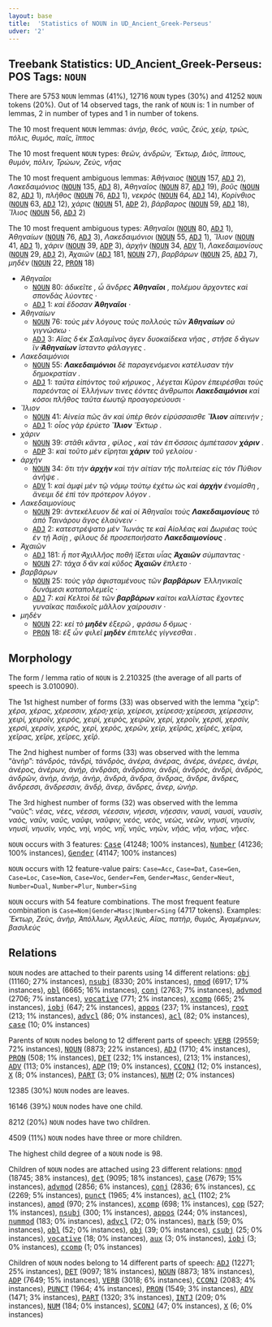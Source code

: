 ```yaml
---
layout: base
title:  'Statistics of NOUN in UD_Ancient_Greek-Perseus'
udver: '2'
---
```


## Treebank Statistics: UD_Ancient_Greek-Perseus: POS Tags: `NOUN`

There are 5753 `NOUN` lemmas (41%), 12716 `NOUN` types (30%) and 41252 `NOUN` tokens (20%).
Out of 14 observed tags, the rank of `NOUN` is: 1 in number of lemmas, 2 in number of types and 1 in number of tokens.

The 10 most frequent `NOUN` lemmas: <em>ἀνήρ, θεός, ναῦς, ζεύς, χείρ, τρώς, πόλις, θυμός, παῖς, ἵππος</em>

The 10 most frequent `NOUN` types:  <em>θεῶν, ἀνδρῶν, Ἕκτωρ, Διὸς, ἵππους, θυμὸν, πόλιν, Τρώων, Ζεὺς, νῆας</em>

The 10 most frequent ambiguous lemmas: <em>Ἀθήναιος</em> (<tt><a href="grc_perseus-pos-NOUN.html">NOUN</a></tt> 157, <tt><a href="grc_perseus-pos-ADJ.html">ADJ</a></tt> 2), <em>Λακεδαιμόνιος</em> (<tt><a href="grc_perseus-pos-NOUN.html">NOUN</a></tt> 135, <tt><a href="grc_perseus-pos-ADJ.html">ADJ</a></tt> 8), <em>Ἀθηναῖος</em> (<tt><a href="grc_perseus-pos-NOUN.html">NOUN</a></tt> 87, <tt><a href="grc_perseus-pos-ADJ.html">ADJ</a></tt> 19), <em>βοῦς</em> (<tt><a href="grc_perseus-pos-NOUN.html">NOUN</a></tt> 82, <tt><a href="grc_perseus-pos-ADJ.html">ADJ</a></tt> 1), <em>πλῆθος</em> (<tt><a href="grc_perseus-pos-NOUN.html">NOUN</a></tt> 76, <tt><a href="grc_perseus-pos-ADJ.html">ADJ</a></tt> 1), <em>νεκρός</em> (<tt><a href="grc_perseus-pos-NOUN.html">NOUN</a></tt> 64, <tt><a href="grc_perseus-pos-ADJ.html">ADJ</a></tt> 14), <em>Κορίνθιος</em> (<tt><a href="grc_perseus-pos-NOUN.html">NOUN</a></tt> 63, <tt><a href="grc_perseus-pos-ADJ.html">ADJ</a></tt> 12), <em>χάρις</em> (<tt><a href="grc_perseus-pos-NOUN.html">NOUN</a></tt> 51, <tt><a href="grc_perseus-pos-ADP.html">ADP</a></tt> 2), <em>βάρβαρος</em> (<tt><a href="grc_perseus-pos-NOUN.html">NOUN</a></tt> 59, <tt><a href="grc_perseus-pos-ADJ.html">ADJ</a></tt> 18), <em>Ἴλιος</em> (<tt><a href="grc_perseus-pos-NOUN.html">NOUN</a></tt> 56, <tt><a href="grc_perseus-pos-ADJ.html">ADJ</a></tt> 2)

The 10 most frequent ambiguous types:  <em>Ἀθηναῖοι</em> (<tt><a href="grc_perseus-pos-NOUN.html">NOUN</a></tt> 80, <tt><a href="grc_perseus-pos-ADJ.html">ADJ</a></tt> 1), <em>Ἀθηναίων</em> (<tt><a href="grc_perseus-pos-NOUN.html">NOUN</a></tt> 76, <tt><a href="grc_perseus-pos-ADJ.html">ADJ</a></tt> 3), <em>Λακεδαιμόνιοι</em> (<tt><a href="grc_perseus-pos-NOUN.html">NOUN</a></tt> 55, <tt><a href="grc_perseus-pos-ADJ.html">ADJ</a></tt> 1), <em>Ἴλιον</em> (<tt><a href="grc_perseus-pos-NOUN.html">NOUN</a></tt> 41, <tt><a href="grc_perseus-pos-ADJ.html">ADJ</a></tt> 1), <em>χάριν</em> (<tt><a href="grc_perseus-pos-NOUN.html">NOUN</a></tt> 39, <tt><a href="grc_perseus-pos-ADP.html">ADP</a></tt> 3), <em>ἀρχὴν</em> (<tt><a href="grc_perseus-pos-NOUN.html">NOUN</a></tt> 34, <tt><a href="grc_perseus-pos-ADV.html">ADV</a></tt> 1), <em>Λακεδαιμονίους</em> (<tt><a href="grc_perseus-pos-NOUN.html">NOUN</a></tt> 29, <tt><a href="grc_perseus-pos-ADJ.html">ADJ</a></tt> 2), <em>Ἀχαιῶν</em> (<tt><a href="grc_perseus-pos-ADJ.html">ADJ</a></tt> 181, <tt><a href="grc_perseus-pos-NOUN.html">NOUN</a></tt> 27), <em>βαρβάρων</em> (<tt><a href="grc_perseus-pos-NOUN.html">NOUN</a></tt> 25, <tt><a href="grc_perseus-pos-ADJ.html">ADJ</a></tt> 7), <em>μηδὲν</em> (<tt><a href="grc_perseus-pos-NOUN.html">NOUN</a></tt> 22, <tt><a href="grc_perseus-pos-PRON.html">PRON</a></tt> 18)


* <em>Ἀθηναῖοι</em>
  * <tt><a href="grc_perseus-pos-NOUN.html">NOUN</a></tt> 80: <em>ἀδικεῖτε , ὦ ἄνδρες <b>Ἀθηναῖοι</b> , πολέμου ἄρχοντες καὶ σπονδὰς λύοντες ·</em>
  * <tt><a href="grc_perseus-pos-ADJ.html">ADJ</a></tt> 1: <em>καὶ ἔδοσαν <b>Ἀθηναῖοι</b> ·</em>
* <em>Ἀθηναίων</em>
  * <tt><a href="grc_perseus-pos-NOUN.html">NOUN</a></tt> 76: <em>τοὺς μὲν λόγους τοὺς πολλοὺς τῶν <b>Ἀθηναίων</b> οὐ γιγνώσκω ·</em>
  * <tt><a href="grc_perseus-pos-ADJ.html">ADJ</a></tt> 3: <em>Αἴας δ̓ ἐκ Σαλαμῖνος ἄγεν δυοκαίδεκα νῆας , στῆσε δ̓ ἄγων ἵν̓ <b>Ἀθηναίων</b> ἵσταντο φάλαγγες .</em>
* <em>Λακεδαιμόνιοι</em>
  * <tt><a href="grc_perseus-pos-NOUN.html">NOUN</a></tt> 55: <em><b>Λακεδαιμόνιοι</b> δὲ παραγενόμενοι κατέλυσαν τὴν δημοκρατίαν .</em>
  * <tt><a href="grc_perseus-pos-ADJ.html">ADJ</a></tt> 1: <em>ταῦτα εἰπόντος τοῦ κήρυκος , λέγεται Κῦρον ἐπειρέσθαι τοὺς παρεόντας οἱ Ἑλλήνων τινες ἐόντες ἄνθρωποι <b>Λακεδαιμόνιοι</b> καὶ κόσοι πλῆθος ταῦτα ἑωυτῷ προαγορεύουσι ·</em>
* <em>Ἴλιον</em>
  * <tt><a href="grc_perseus-pos-NOUN.html">NOUN</a></tt> 41: <em>Αἰνεία πῶς ἂν καὶ ὑπὲρ θεὸν εἰρύσσαισθε <b>Ἴλιον</b> αἰπεινήν ;</em>
  * <tt><a href="grc_perseus-pos-ADJ.html">ADJ</a></tt> 1: <em>οἶος γὰρ ἐρύετο <b>Ἴλιον</b> Ἕκτωρ .</em>
* <em>χάριν</em>
  * <tt><a href="grc_perseus-pos-NOUN.html">NOUN</a></tt> 39: <em>στᾶθι κἄντα , φίλος , καὶ τὰν ἐπ̓ ὄσσοις ἀμπέτασον <b>χάριν</b> .</em>
  * <tt><a href="grc_perseus-pos-ADP.html">ADP</a></tt> 3: <em>καὶ τοῦτο μὲν εἴρηται <b>χάριν</b> τοῦ γελοίου ·</em>
* <em>ἀρχὴν</em>
  * <tt><a href="grc_perseus-pos-NOUN.html">NOUN</a></tt> 34: <em>ὅτι τὴν <b>ἀρχὴν</b> καὶ τὴν αἰτίαν τῆς πολιτείας εἰς τὸν Πύθιον ἀνῆψε .</em>
  * <tt><a href="grc_perseus-pos-ADV.html">ADV</a></tt> 1: <em>καὶ ἀμφὶ μὲν τῷ νόμῳ τούτῳ ἐχέτω ὡς καὶ <b>ἀρχὴν</b> ἐνομίσθη , ἄνειμι δὲ ἐπὶ τὸν πρότερον λόγον .</em>
* <em>Λακεδαιμονίους</em>
  * <tt><a href="grc_perseus-pos-NOUN.html">NOUN</a></tt> 29: <em>ἀντεκέλευον δὲ καὶ οἱ Ἀθηναῖοι τοὺς <b>Λακεδαιμονίους</b> τὸ ἀπὸ Ταινάρου ἄγος ἐλαύνειν ·</em>
  * <tt><a href="grc_perseus-pos-ADJ.html">ADJ</a></tt> 2: <em>κατεστρέψατο μὲν Ἴωνάς τε καὶ Αἰολέας καὶ Δωριέας τοὺς ἐν τῇ Ἀσίῃ , φίλους δὲ προσεποιήσατο <b>Λακεδαιμονίους</b> .</em>
* <em>Ἀχαιῶν</em>
  * <tt><a href="grc_perseus-pos-ADJ.html">ADJ</a></tt> 181: <em>ἦ ποτ̓ Ἀχιλλῆος ποθὴ ἵξεται υἷας <b>Ἀχαιῶν</b> σύμπαντας ·</em>
  * <tt><a href="grc_perseus-pos-NOUN.html">NOUN</a></tt> 27: <em>τάχα δ̓ ἂν καὶ κῦδος <b>Ἀχαιῶν</b> ἔπλετο ·</em>
* <em>βαρβάρων</em>
  * <tt><a href="grc_perseus-pos-NOUN.html">NOUN</a></tt> 25: <em>τοὺς γὰρ ἀφισταμένους τῶν <b>βαρβάρων</b> Ἑλληνικαῖς δυνάμεσι καταπολεμεῖς ·</em>
  * <tt><a href="grc_perseus-pos-ADJ.html">ADJ</a></tt> 7: <em>καὶ Κελτοὶ δὲ τῶν <b>βαρβάρων</b> καίτοι καλλίστας ἔχοντες γυναῖκας παιδικοῖς μᾶλλον χαίρουσιν ·</em>
* <em>μηδὲν</em>
  * <tt><a href="grc_perseus-pos-NOUN.html">NOUN</a></tt> 22: <em>κεἰ τὸ <b>μηδὲν</b> ἐξερῶ , φράσω δ̓ ὅμως ·</em>
  * <tt><a href="grc_perseus-pos-PRON.html">PRON</a></tt> 18: <em>ἐξ ὧν φιλεῖ <b>μηδὲν</b> ἐπιτελὲς γίγνεσθαι .</em>

## Morphology

The form / lemma ratio of `NOUN` is 2.210325 (the average of all parts of speech is 3.010090).

The 1st highest number of forms (33) was observed with the lemma “χείρ”: <em>χέρα, χέρας, χέρεσσιν, χέρσ̓, χείρ, χείρεσι, χείρεσσ̓, χείρεσσι, χείρεσσιν, χειρί, χειροῖν, χειρός, χειρὶ, χειρὸς, χειρῶν, χερί, χεροῖν, χερσί, χερσίν, χερσὶ, χερσὶν, χερός, χερὶ, χερὸς, χερῶν, χεὶρ, χεῖράς, χεῖρές, χεῖρα, χεῖρας, χεῖρε, χεῖρες, χεῖῤ</em>.

The 2nd highest number of forms (33) was observed with the lemma “ἀνήρ”: <em>τἀνδρός, τἀνδρὶ, τἀνδρὸς, ἀνέρα, ἀνέρας, ἀνέρε, ἀνέρες, ἀνέρι, ἀνέρος, ἀνέρων, ἀνήρ, ἀνδράσι, ἀνδράσιν, ἀνδρί, ἀνδρός, ἀνδρὶ, ἀνδρὸς, ἀνδρῶν, ἀνὴρ, ἁνήρ, ἁνὴρ, ἄνδρά, ἄνδρα, ἄνδρας, ἄνδρε, ἄνδρες, ἄνδρεσσι, ἄνδρεσσιν, ἄνδῤ, ἄνερ, ἅνδρες, ἆνερ, ὡνὴρ</em>.

The 3rd highest number of forms (32) was observed with the lemma “ναῦς”: <em>νέας, νέες, νέεσσι, νέεσσιν, νήεσσι, νήεσσιν, ναυσί, ναυσὶ, ναυσὶν, ναὸς, ναῦν, ναῦς, ναῦφι, ναῦφιν, νεός, νεὸς, νεὼς, νεῶν, νηυσί, νηυσίν, νηυσὶ, νηυσὶν, νηός, νηὶ, νηὸς, νηῒ, νηῦς, νηῶν, νῆάς, νῆα, νῆας, νῆες</em>.

`NOUN` occurs with 3 features: <tt><a href="grc_perseus-feat-Case.html">Case</a></tt> (41248; 100% instances), <tt><a href="grc_perseus-feat-Number.html">Number</a></tt> (41236; 100% instances), <tt><a href="grc_perseus-feat-Gender.html">Gender</a></tt> (41147; 100% instances)

`NOUN` occurs with 12 feature-value pairs: `Case=Acc`, `Case=Dat`, `Case=Gen`, `Case=Loc`, `Case=Nom`, `Case=Voc`, `Gender=Fem`, `Gender=Masc`, `Gender=Neut`, `Number=Dual`, `Number=Plur`, `Number=Sing`

`NOUN` occurs with 54 feature combinations.
The most frequent feature combination is `Case=Nom|Gender=Masc|Number=Sing` (4717 tokens).
Examples: <em>Ἕκτωρ, Ζεὺς, ἀνὴρ, Ἀπόλλων, Ἀχιλλεύς, Αἴας, πατὴρ, θυμὸς, Ἀγαμέμνων, βασιλεὺς</em>


## Relations

`NOUN` nodes are attached to their parents using 14 different relations: <tt><a href="grc_perseus-dep-obj.html">obj</a></tt> (11160; 27% instances), <tt><a href="grc_perseus-dep-nsubj.html">nsubj</a></tt> (8330; 20% instances), <tt><a href="grc_perseus-dep-nmod.html">nmod</a></tt> (6917; 17% instances), <tt><a href="grc_perseus-dep-obl.html">obl</a></tt> (6665; 16% instances), <tt><a href="grc_perseus-dep-conj.html">conj</a></tt> (2763; 7% instances), <tt><a href="grc_perseus-dep-advmod.html">advmod</a></tt> (2706; 7% instances), <tt><a href="grc_perseus-dep-vocative.html">vocative</a></tt> (771; 2% instances), <tt><a href="grc_perseus-dep-xcomp.html">xcomp</a></tt> (665; 2% instances), <tt><a href="grc_perseus-dep-iobj.html">iobj</a></tt> (647; 2% instances), <tt><a href="grc_perseus-dep-appos.html">appos</a></tt> (237; 1% instances), <tt><a href="grc_perseus-dep-root.html">root</a></tt> (213; 1% instances), <tt><a href="grc_perseus-dep-advcl.html">advcl</a></tt> (86; 0% instances), <tt><a href="grc_perseus-dep-acl.html">acl</a></tt> (82; 0% instances), <tt><a href="grc_perseus-dep-case.html">case</a></tt> (10; 0% instances)

Parents of `NOUN` nodes belong to 12 different parts of speech: <tt><a href="grc_perseus-pos-VERB.html">VERB</a></tt> (29559; 72% instances), <tt><a href="grc_perseus-pos-NOUN.html">NOUN</a></tt> (8873; 22% instances), <tt><a href="grc_perseus-pos-ADJ.html">ADJ</a></tt> (1710; 4% instances), <tt><a href="grc_perseus-pos-PRON.html">PRON</a></tt> (508; 1% instances), <tt><a href="grc_perseus-pos-DET.html">DET</a></tt> (232; 1% instances),  (213; 1% instances), <tt><a href="grc_perseus-pos-ADV.html">ADV</a></tt> (113; 0% instances), <tt><a href="grc_perseus-pos-ADP.html">ADP</a></tt> (19; 0% instances), <tt><a href="grc_perseus-pos-CCONJ.html">CCONJ</a></tt> (12; 0% instances), <tt><a href="grc_perseus-pos-X.html">X</a></tt> (8; 0% instances), <tt><a href="grc_perseus-pos-PART.html">PART</a></tt> (3; 0% instances), <tt><a href="grc_perseus-pos-NUM.html">NUM</a></tt> (2; 0% instances)

12385 (30%) `NOUN` nodes are leaves.

16146 (39%) `NOUN` nodes have one child.

8212 (20%) `NOUN` nodes have two children.

4509 (11%) `NOUN` nodes have three or more children.

The highest child degree of a `NOUN` node is 98.

Children of `NOUN` nodes are attached using 23 different relations: <tt><a href="grc_perseus-dep-nmod.html">nmod</a></tt> (18745; 38% instances), <tt><a href="grc_perseus-dep-det.html">det</a></tt> (9095; 18% instances), <tt><a href="grc_perseus-dep-case.html">case</a></tt> (7679; 15% instances), <tt><a href="grc_perseus-dep-advmod.html">advmod</a></tt> (2856; 6% instances), <tt><a href="grc_perseus-dep-conj.html">conj</a></tt> (2836; 6% instances), <tt><a href="grc_perseus-dep-cc.html">cc</a></tt> (2269; 5% instances), <tt><a href="grc_perseus-dep-punct.html">punct</a></tt> (1965; 4% instances), <tt><a href="grc_perseus-dep-acl.html">acl</a></tt> (1102; 2% instances), <tt><a href="grc_perseus-dep-amod.html">amod</a></tt> (970; 2% instances), <tt><a href="grc_perseus-dep-xcomp.html">xcomp</a></tt> (698; 1% instances), <tt><a href="grc_perseus-dep-cop.html">cop</a></tt> (527; 1% instances), <tt><a href="grc_perseus-dep-nsubj.html">nsubj</a></tt> (300; 1% instances), <tt><a href="grc_perseus-dep-appos.html">appos</a></tt> (244; 0% instances), <tt><a href="grc_perseus-dep-nummod.html">nummod</a></tt> (183; 0% instances), <tt><a href="grc_perseus-dep-advcl.html">advcl</a></tt> (72; 0% instances), <tt><a href="grc_perseus-dep-mark.html">mark</a></tt> (59; 0% instances), <tt><a href="grc_perseus-dep-obl.html">obl</a></tt> (52; 0% instances), <tt><a href="grc_perseus-dep-obj.html">obj</a></tt> (39; 0% instances), <tt><a href="grc_perseus-dep-csubj.html">csubj</a></tt> (25; 0% instances), <tt><a href="grc_perseus-dep-vocative.html">vocative</a></tt> (18; 0% instances), <tt><a href="grc_perseus-dep-aux.html">aux</a></tt> (3; 0% instances), <tt><a href="grc_perseus-dep-iobj.html">iobj</a></tt> (3; 0% instances), <tt><a href="grc_perseus-dep-ccomp.html">ccomp</a></tt> (1; 0% instances)

Children of `NOUN` nodes belong to 14 different parts of speech: <tt><a href="grc_perseus-pos-ADJ.html">ADJ</a></tt> (12271; 25% instances), <tt><a href="grc_perseus-pos-DET.html">DET</a></tt> (9097; 18% instances), <tt><a href="grc_perseus-pos-NOUN.html">NOUN</a></tt> (8873; 18% instances), <tt><a href="grc_perseus-pos-ADP.html">ADP</a></tt> (7649; 15% instances), <tt><a href="grc_perseus-pos-VERB.html">VERB</a></tt> (3018; 6% instances), <tt><a href="grc_perseus-pos-CCONJ.html">CCONJ</a></tt> (2083; 4% instances), <tt><a href="grc_perseus-pos-PUNCT.html">PUNCT</a></tt> (1964; 4% instances), <tt><a href="grc_perseus-pos-PRON.html">PRON</a></tt> (1549; 3% instances), <tt><a href="grc_perseus-pos-ADV.html">ADV</a></tt> (1471; 3% instances), <tt><a href="grc_perseus-pos-PART.html">PART</a></tt> (1320; 3% instances), <tt><a href="grc_perseus-pos-INTJ.html">INTJ</a></tt> (209; 0% instances), <tt><a href="grc_perseus-pos-NUM.html">NUM</a></tt> (184; 0% instances), <tt><a href="grc_perseus-pos-SCONJ.html">SCONJ</a></tt> (47; 0% instances), <tt><a href="grc_perseus-pos-X.html">X</a></tt> (6; 0% instances)

